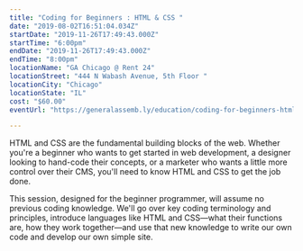 ```yaml
---
title: "Coding for Beginners : HTML & CSS "
date: "2019-08-02T16:51:04.034Z"
startDate: "2019-11-26T17:49:43.000Z"
startTime: "6:00pm"
endDate: "2019-11-26T17:49:43.000Z"
endTime: "8:00pm"
locationName: "GA Chicago @ Rent 24"
locationStreet: "444 N Wabash Avenue, 5th Floor "
locationCity: "Chicago"
locationState: "IL"
cost: "$60.00"
eventUrl: "https://generalassemb.ly/education/coding-for-beginners-html-and-css/chicago/85641"

---
```


HTML and CSS are the fundamental building blocks of the web. Whether you're a beginner who wants to get started in web development, a designer looking to hand-code their concepts, or a marketer who wants a little more control over their CMS, you'll need to know HTML and CSS to get the job done.

This session, designed for the beginner programmer, will assume no previous coding knowledge. We'll go over key coding terminology and principles, introduce languages like HTML and CSS—what their functions are, how they work together—and use that new knowledge to write our own code and develop our own simple site.

